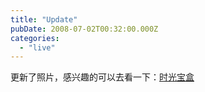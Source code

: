 ```yaml
---
title: "Update"
pubDate: 2008-07-02T00:32:00.000Z
categories: 
  - "live"
---
```


更新了照片，感兴趣的可以去看一下：[时光宝盒](https://photo.liuweinan.com/)
